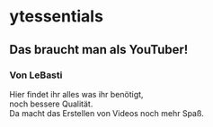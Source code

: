 # ytessentials
<h2>Das braucht man als YouTuber!</h2>
<h3>Von LeBasti</h3>
<p>Hier findet ihr alles was ihr benötigt,<br>noch bessere Qualität.<br>Da macht das Erstellen von Videos noch mehr Spaß. </p>

